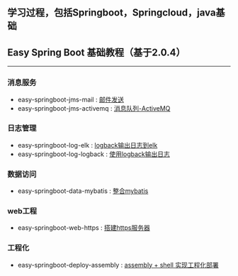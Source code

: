 ## 学习过程，包括Springboot，Springcloud，java基础

## Easy Spring Boot 基础教程（基于2.0.4）
***
### 消息服务
* easy-springboot-jms-mail  :   [邮件发送](https://blog.csdn.net/jiangxinquqi/article/details/82659989)   
* easy-springboot-jms-activemq  :   [消息队列-ActiveMQ](https://blog.csdn.net/jiangxinquqi/article/details/82660003)   
### 日志管理
* easy-springboot-log-elk   :   [logback输出日志到elk](https://blog.csdn.net/jiangxinquqi/article/details/82660015)
* easy-springboot-log-logback   :   [使用logback输出日志](https://blog.csdn.net/jiangxinquqi/article/details/82659926)
### 数据访问
* easy-springboot-data-mybatis  :   [整合mybatis](https://blog.csdn.net/jiangxinquqi/article/details/82660023)
### web工程
* easy-springboot-web-https  :   [搭建https服务器](https://blog.csdn.net/jiangxinquqi/article/details/82660032)
### 工程化
* easy-springboot-deploy-assembly  :   [assembly + shell 实现工程化部署](https://blog.csdn.net/jiangxinquqi/article/details/82624093)
    